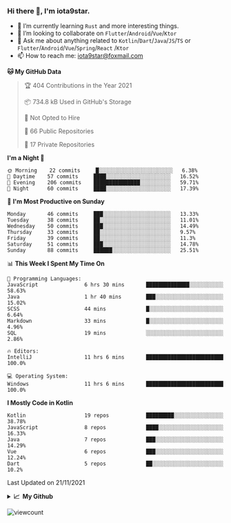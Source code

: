 ### Hi there 👋, I'm iota9star.

- 🌱 I’m currently learning `Rust` and more interesting things.
- 👯 I’m looking to collaborate on `Flutter`/`Android`/`Vue`/`Ktor`
- 💬 Ask me about anything related to `Kotlin`/`Dart`/`Java`/`JS`/`TS` or `Flutter`/`Android`/`Vue`/`Spring`/`React`
  /`Ktor`
- 📫 How to reach me: [iota9star@foxmail.com](iota9star@foxmail.com)



<!--START_SECTION:waka-->
**🐱 My GitHub Data** 

> 🏆 404 Contributions in the Year 2021
 > 
> 📦 734.8 kB Used in GitHub's Storage 
 > 
> 🚫 Not Opted to Hire
 > 
> 📜 66 Public Repositories 
 > 
> 🔑 17 Private Repositories  
 > 
**I'm a Night 🦉** 

```text
🌞 Morning    22 commits     █░░░░░░░░░░░░░░░░░░░░░░░░   6.38% 
🌆 Daytime    57 commits     ████░░░░░░░░░░░░░░░░░░░░░   16.52% 
🌃 Evening    206 commits    ███████████████░░░░░░░░░░   59.71% 
🌙 Night      60 commits     ████░░░░░░░░░░░░░░░░░░░░░   17.39%

```
📅 **I'm Most Productive on Sunday** 

```text
Monday       46 commits     ███░░░░░░░░░░░░░░░░░░░░░░   13.33% 
Tuesday      38 commits     ██░░░░░░░░░░░░░░░░░░░░░░░   11.01% 
Wednesday    50 commits     ███░░░░░░░░░░░░░░░░░░░░░░   14.49% 
Thursday     33 commits     ██░░░░░░░░░░░░░░░░░░░░░░░   9.57% 
Friday       39 commits     ██░░░░░░░░░░░░░░░░░░░░░░░   11.3% 
Saturday     51 commits     ███░░░░░░░░░░░░░░░░░░░░░░   14.78% 
Sunday       88 commits     ██████░░░░░░░░░░░░░░░░░░░   25.51%

```


📊 **This Week I Spent My Time On** 

```text
💬 Programming Languages: 
JavaScript               6 hrs 30 mins       ██████████████░░░░░░░░░░░   58.63% 
Java                     1 hr 40 mins        ███░░░░░░░░░░░░░░░░░░░░░░   15.02% 
SCSS                     44 mins             █░░░░░░░░░░░░░░░░░░░░░░░░   6.64% 
Markdown                 33 mins             █░░░░░░░░░░░░░░░░░░░░░░░░   4.96% 
SQL                      19 mins             ░░░░░░░░░░░░░░░░░░░░░░░░░   2.86%

🔥 Editors: 
IntelliJ                 11 hrs 6 mins       █████████████████████████   100.0%

💻 Operating System: 
Windows                  11 hrs 6 mins       █████████████████████████   100.0%

```

**I Mostly Code in Kotlin** 

```text
Kotlin                   19 repos            █████████░░░░░░░░░░░░░░░░   38.78% 
JavaScript               8 repos             ████░░░░░░░░░░░░░░░░░░░░░   16.33% 
Java                     7 repos             ███░░░░░░░░░░░░░░░░░░░░░░   14.29% 
Vue                      6 repos             ███░░░░░░░░░░░░░░░░░░░░░░   12.24% 
Dart                     5 repos             ██░░░░░░░░░░░░░░░░░░░░░░░   10.2%

```



 Last Updated on 21/11/2021
<!--END_SECTION:waka-->

<details>
  <summary><b>📈&nbsp;&nbsp;My Github</b></summary>
  <br>
  <img src='https://github-profile-trophy.vercel.app/?username=iota9star'>
  <img src='https://bad-apple-github-readme.vercel.app/api?show_bg=1&username=iota9star&hide_title=true'>
  <img src='http://cr-skills-chart-widget.azurewebsites.net/api/api?username=iota9star'>
</details>


![viewcount](https://count.getloli.com/get/@iota9star?theme=rule34)

